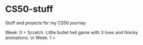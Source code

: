 # CS50-stuff
Stuff and projects for my CS50 journey

Week: 0 = Scratch. Little bullet hell game with 3 lives and finicky animations. \n
Week: 1 = 
